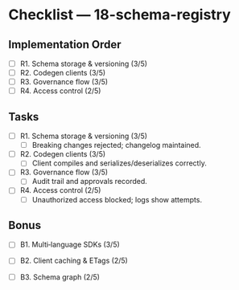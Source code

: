 # Checklist — 18-schema-registry

## Implementation Order
- [ ] R1. Schema storage & versioning (3/5)
- [ ] R2. Codegen clients (3/5)
- [ ] R3. Governance flow (3/5)
- [ ] R4. Access control (2/5)

## Tasks

- [ ] R1. Schema storage & versioning (3/5)
  - [ ] Breaking changes rejected; changelog maintained.

- [ ] R2. Codegen clients (3/5)
  - [ ] Client compiles and serializes/deserializes correctly.

- [ ] R3. Governance flow (3/5)
  - [ ] Audit trail and approvals recorded.

- [ ] R4. Access control (2/5)
  - [ ] Unauthorized access blocked; logs show attempts.

## Bonus

- [ ] B1. Multi‑language SDKs (3/5)

- [ ] B2. Client caching & ETags (2/5)

- [ ] B3. Schema graph (2/5)
